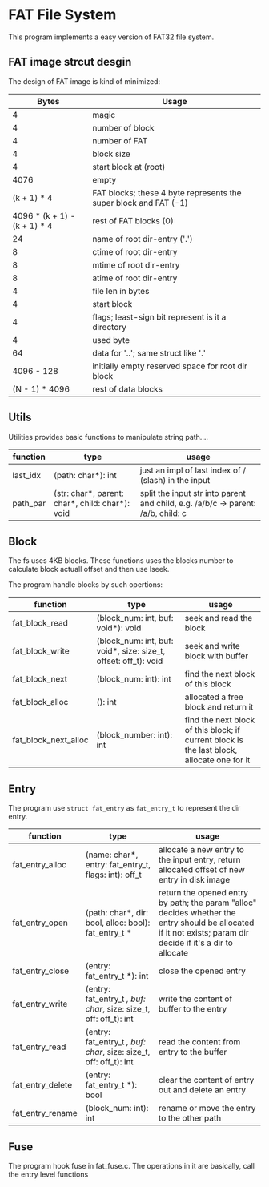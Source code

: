 # FAT File System

This program implements a easy version of FAT32 file system.

## FAT image strcut desgin

The design of FAT image is kind of minimized:

| Bytes                        | Usage                                                            |
| ---------------------------- | ---------------------------------------------------------------- |
| 4                            | magic                                                            |
| 4                            | number of block                                                  |
| 4                            | number of FAT                                                    |
| 4                            | block size                                                       |
| 4                            | start block at (root)                                            |
| 4076                         | empty                                                            |
| (k + 1) * 4                  | FAT blocks; these 4 byte represents the super block and FAT (-1) |
| 4096 * (k + 1) - (k + 1) * 4 | rest of FAT blocks (0)                                           |
| 24                           | name of root dir-entry ('.')                                     |
| 8                            | ctime of root dir-entry                                          |
| 8                            | mtime of root dir-entry                                          |
| 8                            | atime of root dir-entry                                          |
| 4                            | file len in bytes                                                |
| 4                            | start block                                                      |
| 4                            | flags; least-sign bit represent is it a directory                |
| 4                            | used byte                                                        |
| 64                           | data for '..'; same struct like '.'                              |
| 4096 - 128                   | initially empty reserved space for root dir block                |
| (N - 1) * 4096               | rest of data blocks                                              |

## Utils

Utilities provides basic functions to manipulate string path....

| function | type                                            | usage                                                                            |
| -------- | ----------------------------------------------- | -------------------------------------------------------------------------------- |
| last_idx | (path: char*): int                              | just an impl of last index of / (slash) in the input                             |
| path_par | (str: char*, parent: char*, child: char*): void | split the input str into parent and child, e.g. /a/b/c -> parent: /a/b, child: c |

## Block

The fs uses 4KB blocks. These functions uses the blocks number to calculate block actuall offset and then use lseek.

The program handle blocks by such opertions:

| function             | type                                                            | usage                                                                                      |
| -------------------- | --------------------------------------------------------------- | ------------------------------------------------------------------------------------------ |
| fat_block_read       | (block_num: int, buf: void*): void                              | seek and read the block                                                                    |
| fat_block_write      | (block_num: int, buf: void*, size: size_t, offset: off_t): void | seek and write block with buffer                                                           |
| fat_block_next       | (block_num: int): int                                           | find the next block of this block                                                          |
| fat_block_alloc      | (): int                                                         | allocated a free block and return it                                                       |
| fat_block_next_alloc | (block_number: int): int                                        | find the next block of this block; if current block is the last block, allocate one for it |

## Entry

The program use `struct fat_entry` as `fat_entry_t` to represent the dir entry.

| function         | type                                                              | usage                                                                                                                                                         |
| ---------------- | ----------------------------------------------------------------- | ------------------------------------------------------------------------------------------------------------------------------------------------------------- |
| fat_entry_alloc  | (name: char*, entry: fat_entry_t, flags: int): off_t              | allocate a new entry to the input entry, return allocated offset of new entry in disk image                                                                   |
| fat_entry_open   | (path: char*, dir: bool, alloc: bool): fat_entry_t *              | return the opened entry by path; the param "alloc" decides whether the entry should be allocated if it not exists; param dir decide if it's a dir to allocate |
| fat_entry_close  | (entry: fat_entry_t *): int                                       | close the opened entry                                                                                                                                        |
| fat_entry_write  | (entry: fat_entry_t *, buf: char*, size: size_t, off: off_t): int | write the content of buffer to the entry                                                                                                                      |
| fat_entry_read   | (entry: fat_entry_t *, buf: char*, size: size_t, off: off_t): int | read the content from entry to the buffer                                                                                                                     |
| fat_entry_delete | (entry: fat_entry_t *): bool                                      | clear the content of entry out and delete an entry                                                                                                            |
| fat_entry_rename | (block_num: int): int                                             | rename or move the entry to the other path                                                                                                                    |


## Fuse

The program hook fuse in fat_fuse.c. The operations in it are basically, call the entry level functions

